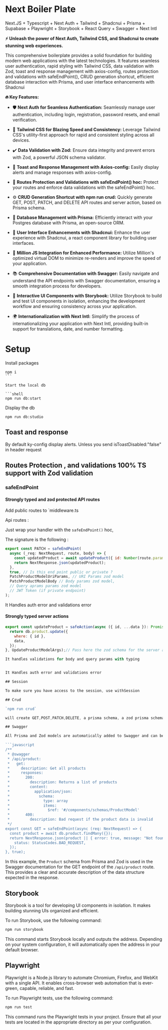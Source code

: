 # Next Boiler Plate

Next.JS + Typescript + Next Auth + Tailwind + Shadcnui + Prisma + Supabase + Playwright + Storybook + React Query  + Swagger + Next Intl


**⚡️ Unleash the power of Next Auth, Tailwind CSS, and Shadcnui to create stunning web experiences.**

This comprehensive boilerplate provides a solid foundation for building modern web applications with the latest technologies. It features seamless user authentication, rapid styling with Tailwind CSS, data validation with Zod, toast and response management with axios-config, routes protection and validations with safeEndPoint(), CRUD generation shortcut, efficient database interaction with Prisma, and user interface enhancements with Shadcnui

**🔥 Key Features:**

- 🛡 **Next Auth for Seamless Authentication:** Seamlessly manage user authentication, including login, registration, password resets, and email verification.

- 🎨 **Tailwind CSS for Blazing Speed and Consistency:** Leverage Tailwind CSS's utility-first approach for rapid and consistent styling across all devices.

- ✔️ **Data Validation with Zod:** Ensure data integrity and prevent errors with Zod, a powerful JSON schema validator.

- 📢 **Toast and Response Management with Axios-config:** Easily display alerts and manage responses with axios-config.

- 🚧 **Routes Protection and Validations with safeEndPoint() hoc:** Protect your routes and enforce data validations with the safeEndPoint() hoc.

- ⚙️ **CRUD Generation Shortcut with npm run crud:** Quickly generate GET, POST, PATCH, and DELETE API routes and server action, based on Prisma schema.

- 💾 **Database Management with Prisma:** Efficiently interact with your Postgres database with Prisma, an open-source ORM.

- 🌟 **User Interface Enhancements with Shadcnui:** Enhance the user experience with Shadcnui, a react component library for building user interfaces.

- 🚀 **Million JS Integration for Enhanced Performance:** Utilize Million's optimized virtual DOM to minimize re-renders and improve the speed of your application.

- 📚 **Comprehensive Documentation with Swagger:** Easily navigate and understand the API endpoints with Swagger documentation, ensuring a smooth integration process for developers.

- 🧩 **Interactive UI Components with Storybook:** Utilize Storybook to build and test UI components in isolation, enhancing the development workflow and ensuring consistency across your application.

- 🌍 **Internationalization with Next Intl:** Simplify the process of internationalizing your application with Next Intl, providing built-in support for translations, date, and number formatting.

# Setup

Install packages

````shell
npm i 
```

Start the local db

```shell
npm run db:start
````

Display the db

```shell
npm run db:studio
```

## Toast and response

By default ky-config display alerts. Unless you send isToastDisabled:"false" in header request

## Routes Protection , and validations 100% TS support with Zod validation

### safeEndPoint

#### Strongly typed and zod protected API routes

Add public routes to `middleware.ts

Api routes :

Just wrap your handler with the `safeEndPoint()` hoc,

The signature is the following :

```javascript
export const PATCH = safeEndPoint(
  async (_req: NextRequest, route, body) => {
    const updatedProduct = await updateProduct({ id: Number(route.params.id), ...body });
    return NextResponse.json(updatedProduct);
  },
  true, // Is this end point public or private ?
  PatchProductModelUriParams, // URI Params zod model
  PatchProductModelBody // Body params zod model,
  // Query aprams params zod model
  // JWT Token (if private endpoint)
);
```

It Handles auth error and validations error

#### Strongly typed server actions

````javascript
export const updateProduct = safeAction(async ({ id, ...data }): Promise<Product> => {
  return db.product.update({
    where: { id },
    data,
  });
}, UpdateProductModelArgs);// Pass here the zod schema for the server action

It handles validations for body and query params with typing


It Handles auth error and validations error

## Session

To make sure you have access to the session, use withSession

## Crud

`npm run crud`

will create GET,POST,PATCH,DELETE, a prisma schema, a zod prisma schema.

## Swagger

All Prisma and Zod models are automatically added to Swagger and can be used as JS Doc above the endpoint. Here is an example from `route.ts`:

```javascript
/**
 * @swagger
 * /api/product:
 *   get:
 *     description: Get all products
 *     responses:
 *       200:
 *         description: Returns a list of products
 *         content:
 *           application/json:
 *             schema:
 *               type: array
 *               items:
 *                 $ref: '#/components/schemas/ProductModel'
 *       400:
 *         description: Bad request if the product data is invalid
 */
export const GET = safeEndPoint(async (req: NextRequest) => {
  const product = await db.product.findMany({});
  return NextResponse.json(product || { error: true, message: "Not found" }, {
    status: StatusCodes.BAD_REQUEST,
  });
}, true);
````

In this example, the `Product` schema from Prisma and Zod is used in the Swagger documentation for the GET endpoint of the `/api/product` route. This provides a clear and accurate description of the data structure expected in the response.

## Storybook

Storybook is a tool for developing UI components in isolation. It makes building stunning UIs organized and efficient.

To run Storybook, use the following command:

```bash
npm run storybook
```

This command starts Storybook locally and outputs the address. Depending on your system configuration, it will automatically open the address in your default browser.

## Playwright

Playwright is a Node.js library to automate Chromium, Firefox, and WebKit with a single API. It enables cross-browser web automation that is ever-green, capable, reliable, and fast.

To run Playwright tests, use the following command:

```bash
npm run test
```

This command runs the Playwright tests in your project. Ensure that all your tests are located in the appropriate directory as per your configuration.







